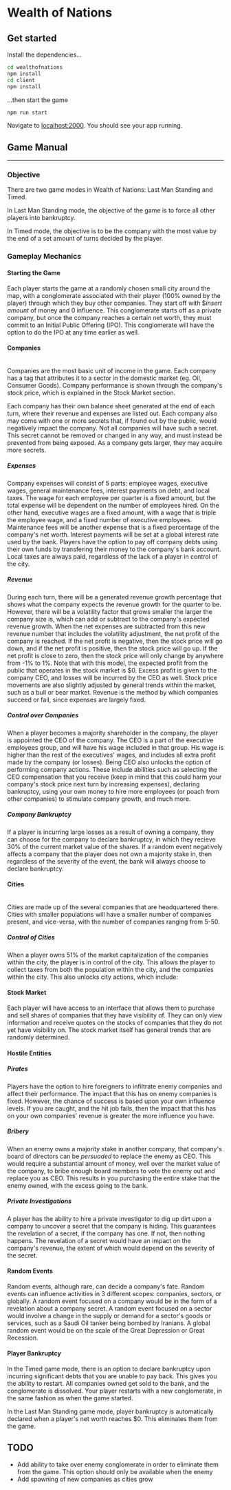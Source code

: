 # Wealth of Nations

## Get started

Install the dependencies...

```bash
cd wealthofnations
npm install
cd client
npm install
```

...then start the game

```bash
npm run start
```

Navigate to [localhost:2000](http://localhost:2000). You should see your app running.

## Game Manual

---

### Objective

There are two game modes in Wealth of Nations: Last Man Standing and Timed.

In Last Man Standing mode, the objective of the game is to force all other players into bankruptcy.

In Timed mode, the objective is to be the company with the most value by the end of a set amount of turns decided by the player.

### Gameplay Mechanics

#### Starting the Game

Each player starts the game at a randomly chosen small city around the map, with a conglomerate associated with their player (100% owned by the player) through which they buy other companies. They start off with $_insert amount_ of money and 0 influence. This conglomerate starts off as a private company, but once the company reaches a certain net worth, they must commit to an Initial Public Offering (IPO). This conglomerate will have the option to do the IPO at any time earlier as well.

#### Companies

<br>
Companies are the most basic unit of income in the game. Each company has a tag that attributes it to a sector in the domestic market (eg. Oil, Consumer Goods). Company performance is shown through the company's stock price, which is explained in the Stock Market section.

Each company has their own balance sheet generated at the end of each turn, where their revenue and expenses are listed out.
Each company also may come with one or more secrets that, if found out by the public, would negatively impact the company. Not all companies will have such a secret. This secret cannot be removed or changed in any way, and must instead be prevented from being exposed.
As a company gets larger, they may acquire more secrets.

##### Expenses

Company expenses will consist of 5 parts: employee wages, executive wages, general maintenance fees, interest payments on debt, and local taxes. The wage for each employee per quarter is a fixed amount, but the total expense will be dependent on the number of employees hired. On the other hand, executive wages are a fixed amount, with a wage that is triple the employee wage, and a fixed number of executive employees. Maintenance fees will be another expense that is a fixed percentage of the company's net worth. Interest payments will be set at a global interest rate used by the bank. Players have the option to pay off company debts using their own funds by transfering their money to the company's bank account. Local taxes are always paid, regardless of the lack of a player in control of the city.

##### Revenue

During each turn, there will be a generated revenue growth percentage that shows what the company expects the revenue growth for the quarter to be. However, there will be a volatility factor that grows smaller the larger the company size is, which can add or subtract to the company's expected revenue growth. When the net expenses are subtracted from this new revenue number that includes the volatility adjustment, the net profit of the company is reached. If the net profit is negative, then the stock price will go down, and if the net profit is positive, then the stock price will go up. If the net profit is close to zero, then the stock price will only change by anywhere from -1% to 1%. Note that with this model, the expected profit from the public that operates in the stock market is $0. Excess profit is given to the company CEO, and losses will be incurred by the CEO as well. Stock price movements are also slightly adjusted by general trends within the market, such as a bull or bear market. Revenue is the method by which companies succeed or fail, since expenses are largely fixed.

##### Control over Companies

When a player becomes a majority shareholder in the company, the player is appointed the CEO of the company. The CEO is a part of the executive employees group, and will have his wage included in that group. His wage is higher than the rest of the executives' wages, and includes all extra profit made by the company (or losses). Being CEO also unlocks the option of performing company actions. These include abilities such as selecting the CEO compensation that you receive (keep in mind that this could harm your company's stock price next turn by increasing expenses), declaring bankruptcy, using your own money to hire more employees (or poach from other companies) to stimulate company growth, and much more.

##### Company Bankruptcy

If a player is incurring large losses as a result of owning a company, they can choose for the company to declare bankruptcy, in which they recieve 30% of the current market value of the shares. If a random event negatively affects a company that the player does not own a majority stake in, then regardless of the severity of the event, the bank will always choose to declare bankruptcy.

#### Cities

<br>
Cities are made up of the several companies that are headquartered there. Cities with smaller populations will have a smaller number of companies present, and vice-versa, with the number of companies ranging from 5-50.

##### Control of Cities

When a player owns 51% of the market capitalization of the companies within the city, the player is in control of the city. This allows the player to collect taxes from both the population within the city, and the companies within the city. This also unlocks city actions, which include:

#### Stock Market

Each player will have access to an interface that allows them to purchase and sell shares of companies that they have visibility of. They can only view information and receive quotes on the stocks of companies that they do not yet have visibility on. The stock market itself has general trends that are randomly determined.

#### Hostile Entities

##### Pirates

Players have the option to hire foreigners to infiltrate enemy companies and affect their performance. The impact that this has on enemy companies is fixed. However, the chance of success is based upon your own influence levels. If you are caught, and the hit job fails, then the impact that this has on your own companies' revenue is greater the more influence you have.

##### Bribery

When an enemy owns a majority stake in another company, that company's board of directors can be _persuaded_ to replace the enemy as CEO. This would require a substantial amount of money, well over the market value of the company, to bribe enough board members to vote the enemy out and replace you as CEO. This results in you purchasing the entire stake that the enemy owned, with the excess going to the bank.

##### Private Investigations

A player has the ability to hire a private investigator to dig up dirt upon a company to uncover a secret that the company is hiding. This guarantees the revelation of a secret, if the company has one. If not, then nothing happens. The revelation of a secret would have an impact on the company's revenue, the extent of which would depend on the severity of the secret.

#### Random Events

Random events, although rare, can decide a company's fate. Random events can influence activities in 3 different scopes: companies, sectors, or globally. A random event focused on a company would be in the form of a revelation about a company secret. A random event focused on a sector would involve a change in the supply or demand for a sector's goods or services, such as a Saudi Oil tanker being bombed by Iranians. A global random event would be on the scale of the Great Depression or Great Recession.

#### Player Bankruptcy

In the Timed game mode, there is an option to declare bankruptcy upon incurring significant debts that you are unable to pay back. This gives you the ability to restart. All companies owned get sold to the bank, and the conglomerate is dissolved. Your player restarts with a new conglomerate, in the same fashion as when the game started.

In the Last Man Standing game mode, player bankruptcy is automatically declared when a player's net worth reaches $0. This eliminates them from the game.

## TODO

- Add ability to take over enemy conglomerate in order to eliminate them from the game. This option should only be available when the enemy
- Add spawning of new companies as cities grow
